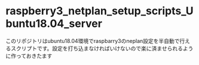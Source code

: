 # raspberry3_netplan_setup_scripts_Ubuntu18.04_server
このリポジトリはubuntu18.04環境でraspbarry3のneplan設定を半自動で行えるスクリプトです。設定を打ち込まなければいけないので楽に済ませられるように作っておきたます
